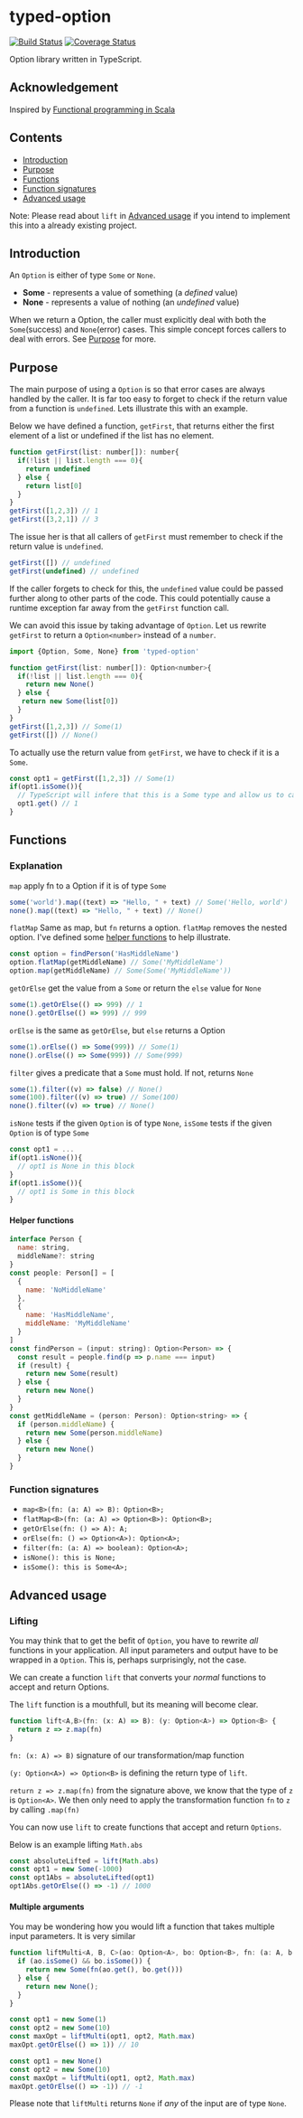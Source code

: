 # typed-option
[![Build Status](https://travis-ci.org/AndersCan/typed-option.svg?branch=master)](https://travis-ci.org/AndersCan/typed-option)
[![Coverage Status](https://coveralls.io/repos/github/AndersCan/typed-option/badge.svg?branch=master)](https://coveralls.io/github/AndersCan/typed-option?branch=master)

Option library written in TypeScript.

## Acknowledgement
Inspired by [Functional programming in Scala](https://www.manning.com/books/functional-programming-in-scala)

## Contents
- [Introduction](#introduction)
- [Purpose](#purpose)
- [Functions](#functions)
- [Function signatures](#function-signatures)
- [Advanced usage](#advanced-usage)

Note: Please read about `lift` in [Advanced usage](#advanced-usage) if you intend to implement this into a already existing project.

## Introduction
An `Option` is either of type `Some` or `None`.
* **Some** - represents a value of something (a *defined* value)
* **None** - represents a value of nothing (an *undefined* value)

When we return a Option, the caller must explicitly deal with both the `Some`(success) and `None`(error) cases. This simple concept forces callers to deal with errors. See [Purpose](#purpose) for more.

## Purpose
The main purpose of using a `Option` is so that error cases are always handled by the caller. It is far too easy to forget to check if the return value from a function is `undefined`. Lets illustrate this with an example.

Below we have defined a function, `getFirst`, that returns either the first element of a list or undefined if the list has no element.
 ```javascript
 function getFirst(list: number[]): number{
   if(!list || list.length === 0){
     return undefined
   } else {
     return list[0]
   }
 }
 getFirst([1,2,3]) // 1
 getFirst([3,2,1]) // 3
 ```
The issue her is that all callers of `getFirst` must remember to check if the return value is `undefined`.
  ```javascript
 getFirst([]) // undefined
 getFirst(undefined) // undefined
 ```

If the caller forgets to check for this, the `undefined` value could be passed further along to other parts of the code. This could potentially cause a runtime exception far away from the `getFirst` function call.

We can avoid this issue by taking advantage of `Option`. Let us rewrite `getFirst` to return a `Option<number>` instead of a `number`.

 ```javascript
 import {Option, Some, None} from 'typed-option'

 function getFirst(list: number[]): Option<number>{
   if(!list || list.length === 0){
     return new None()
   } else {
    return new Some(list[0])
   }
 }
 getFirst([1,2,3]) // Some(1)
 getFirst([]) // None()
 ```
To actually use the return value from `getFirst`, we have to check if it is a `Some`.

```javascript
const opt1 = getFirst([1,2,3]) // Some(1)
if(opt1.isSome()){
  // TypeScript will infere that this is a Some type and allow us to call `.get`
  opt1.get() // 1
}
```

## Functions
### Explanation

`map` apply fn to a Option if it is of type `Some`
```javascript
some('world').map((text) => "Hello, " + text) // Some('Hello, world')
none().map((text) => "Hello, " + text) // None()
```

`flatMap` Same as map, but `fn` returns a option. `flatMap` removes the nested option.
I've defined some [helper functions](#helper-functions) to help illustrate.
```javascript
const option = findPerson('HasMiddleName')
option.flatMap(getMiddleName) // Some('MyMiddleName')
option.map(getMiddleName) // Some(Some('MyMiddleName'))
```

`getOrElse` get the value from a `Some` or return the `else` value for `None`
```javascript
some(1).getOrElse(() => 999) // 1
none().getOrElse(() => 999) // 999
```

`orElse` is the same as `getOrElse`, but `else` returns a Option
```javascript
some(1).orElse(() => Some(999)) // Some(1)
none().orElse(() => Some(999)) // Some(999)
```

`filter` gives a predicate that a `Some` must hold. If not, returns `None`
```javascript
some(1).filter((v) => false) // None()
some(100).filter((v) => true) // Some(100)
none().filter((v) => true) // None()
```

`isNone` tests if the given `Option` is of type `None`,
`isSome` tests if the given `Option` is of type `Some`
```javascript
const opt1 = ...
if(opt1.isNone()){
  // opt1 is None in this block
}
if(opt1.isSome()){
  // opt1 is Some in this block
}
```
#### Helper functions
```javascript
interface Person {
  name: string,
  middleName?: string
}
const people: Person[] = [
  {
    name: 'NoMiddleName'
  },
  {
    name: 'HasMiddleName',
    middleName: 'MyMiddleName'
  }
]
const findPerson = (input: string): Option<Person> => {
  const result = people.find(p => p.name === input)
  if (result) {
    return new Some(result)
  } else {
    return new None()
  }
}
const getMiddleName = (person: Person): Option<string> => {
  if (person.middleName) {
    return new Some(person.middleName)
  } else {
    return new None()
  }
}
```
### Function signatures
- `map<B>(fn: (a: A) => B): Option<B>;`
- `flatMap<B>(fn: (a: A) => Option<B>): Option<B>;`
- `getOrElse(fn: () => A): A;`
- `orElse(fn: () => Option<A>): Option<A>;`
- `filter(fn: (a: A) => boolean): Option<A>;`
- `isNone(): this is None;`
- `isSome(): this is Some<A>;`

## Advanced usage
### Lifting
You may think that to get the befit of `Option`, you have to rewrite *all* functions in your application. All input parameters and output have to be wrapped in a `Option`. This is, perhaps surprisingly, not the case.

We can create a function `lift` that converts your *normal* functions to accept and return Options.

The `lift` function is a mouthfull, but its meaning will become clear.
```javascript
function lift<A,B>(fn: (x: A) => B): (y: Option<A>) => Option<B> {
  return z => z.map(fn)
}
```
`fn: (x: A) => B)` signature of our transformation/map function

`(y: Option<A>) => Option<B>` is defining the return type of `lift`.

`return z => z.map(fn)` from the signature above, we know that the type of `z` is `Option<A>`. We then only need to apply the transformation function `fn` to `z` by calling `.map(fn)`

You can now use `lift` to create functions that accept and return `Options`.

Below is an example lifting `Math.abs`
```javascript
const absoluteLifted = lift(Math.abs)
const opt1 = new Some(-1000)
const opt1Abs = absoluteLifted(opt1)
opt1Abs.getOrElse(() => -1) // 1000
```
#### Multiple arguments
You may be wondering how you would lift a function that takes multiple input parameters. It is very similar
```javascript
function liftMulti<A, B, C>(ao: Option<A>, bo: Option<B>, fn: (a: A, b: B) => C): Option<C> {
  if (ao.isSome() && bo.isSome()) {
    return new Some(fn(ao.get(), bo.get()))
  } else {
    return new None();
  }
}

const opt1 = new Some(1)
const opt2 = new Some(10)
const maxOpt = liftMulti(opt1, opt2, Math.max)
maxOpt.getOrElse(() => 1)) // 10

const opt1 = new None()
const opt2 = new Some(10)
const maxOpt = liftMulti(opt1, opt2, Math.max)
maxOpt.getOrElse(() => -1)) // -1
```
Please note that `liftMulti` returns `None` if *any* of the input are of type `None`.
